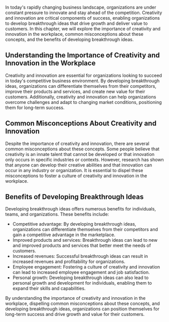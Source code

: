 
In today's rapidly changing business landscape, organizations are under constant pressure to innovate and stay ahead of the competition. Creativity and innovation are critical components of success, enabling organizations to develop breakthrough ideas that drive growth and deliver value to customers. In this chapter, we will explore the importance of creativity and innovation in the workplace, common misconceptions about these concepts, and the benefits of developing breakthrough ideas.

Understanding the Importance of Creativity and Innovation in the Workplace
--------------------------------------------------------------------------

Creativity and innovation are essential for organizations looking to succeed in today's competitive business environment. By developing breakthrough ideas, organizations can differentiate themselves from their competitors, improve their products and services, and create new value for their customers. Additionally, creativity and innovation can help organizations overcome challenges and adapt to changing market conditions, positioning them for long-term success.

Common Misconceptions About Creativity and Innovation
-----------------------------------------------------

Despite the importance of creativity and innovation, there are several common misconceptions about these concepts. Some people believe that creativity is an innate talent that cannot be developed or that innovation only occurs in specific industries or contexts. However, research has shown that anyone can develop their creative abilities and that innovation can occur in any industry or organization. It is essential to dispel these misconceptions to foster a culture of creativity and innovation in the workplace.

Benefits of Developing Breakthrough Ideas
-----------------------------------------

Developing breakthrough ideas offers numerous benefits for individuals, teams, and organizations. These benefits include:

* Competitive advantage: By developing breakthrough ideas, organizations can differentiate themselves from their competitors and gain a competitive advantage in the marketplace.
* Improved products and services: Breakthrough ideas can lead to new and improved products and services that better meet the needs of customers.
* Increased revenues: Successful breakthrough ideas can result in increased revenues and profitability for organizations.
* Employee engagement: Fostering a culture of creativity and innovation can lead to increased employee engagement and job satisfaction.
* Personal growth: Developing breakthrough ideas can also lead to personal growth and development for individuals, enabling them to expand their skills and capabilities.

By understanding the importance of creativity and innovation in the workplace, dispelling common misconceptions about these concepts, and developing breakthrough ideas, organizations can position themselves for long-term success and drive growth and value for their customers.
